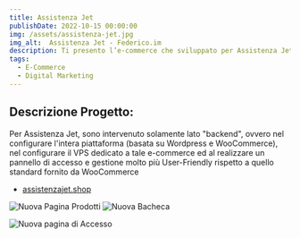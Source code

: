 ```yaml
---
title: Assistenza Jet
publishDate: 2022-10-15 00:00:00
img: /assets/assistenza-jet.jpg
img_alt:  Assistenza Jet - Federico.im
description: Ti presento l’e-commerce che sviluppato per Assistenza Jet in collaborazione con DMGraphics. Assistenza Jet è una realtà nata nel 2014 con l’obiettivo di fornire un servizio di eccellenza nella riparazione di tutti i dispositivi tecnologici. 
tags:
  - E-Commerce
  - Digital Marketing
---
```

## Descrizione Progetto:

Per Assistenza Jet, sono intervenuto solamente lato "backend", ovvero nel configurare l'intera piattaforma (basata su Wordpress e WooCommerce), nel configurare il VPS dedicato a tale e-commerce ed al realizzare un pannello di accesso e gestione molto più User-Friendly rispetto a quello standard fornito da WooCommerce

- <a href="https://assistenzajet.shop">assistenzajet.shop</a>

<img
					src="/assets/assistenza-jet-1.jpg"
					alt="Nuova Pagina Prodotti"
				/>
<img
					src="/assets/assistenza-jet-2.jpg"
					alt="Nuova Bacheca"
				/>

<img
					src="/assets/assistenza-jet-3.jpg"
					alt="Nuova pagina di Accesso"
				/>
